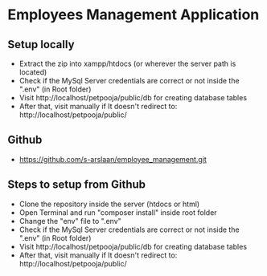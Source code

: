# Employees Management Application

## Setup locally

- Extract the zip into xampp/htdocs (or wherever the server path is located) 
- Check if the MySql Server credentials are correct or not inside the ".env" (in Root folder)
- Visit http://localhost/petpooja/public/db for creating database tables
- After that, visit manually if It doesn't redirect to: http://localhost/petpooja/public/


## Github

- https://github.com/s-arslaan/employee_management.git

## Steps to setup from Github

- Clone the repository inside the server (htdocs or html)
- Open Terminal and run "composer install" inside root folder
- Change the "env" file to ".env"
- Check if the MySql Server credentials are correct or not inside the ".env" (in Root folder)
- Visit http://localhost/petpooja/public/db for creating database tables
- After that, visit manually if It doesn't redirect to: http://localhost/petpooja/public/